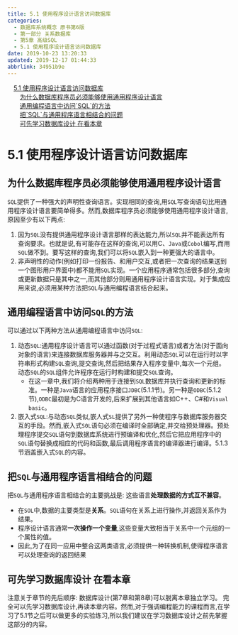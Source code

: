 ```yaml
---
title: 5.1 使用程序设计语言访问数据库
categories: 
  - 数据库系统概念 原书第6版
  - 第一部分 关系数据库
  - 第5章 高级SQL
  - 5.1 使用程序设计语言访问数据库
date: 2019-10-23 13:20:33
updated: 2019-12-17 01:44:33
abbrlink: 34951b9e
---
```

<div id='my_toc'><a href="/ReadingNotes/34951b9e/#5.1-使用程序设计语言访问数据库" class="header_1">5.1 使用程序设计语言访问数据库</a><br><a href="/ReadingNotes/34951b9e/#为什么数据库程序员必须能够使用通用程序设计语言" class="header_2">为什么数据库程序员必须能够使用通用程序设计语言</a><br><a href="/ReadingNotes/34951b9e/#通用编程语言中访问-SQL-的方法" class="header_2">通用编程语言中访问`SQL`的方法</a><br><a href="/ReadingNotes/34951b9e/#把-SQL-与通用程序语言相结合的问题" class="header_2">把`SQL`与通用程序语言相结合的问题</a><br><a href="/ReadingNotes/34951b9e/#可先学习数据库设计-在看本章" class="header_2">可先学习数据库设计 在看本章</a><br></div>
<style>
    .header_1{
        margin-left: 1em;
    }
    .header_2{
        margin-left: 2em;
    }
    .header_3{
        margin-left: 3em;
    }
    .header_4{
        margin-left: 4em;
    }
    .header_5{
        margin-left: 5em;
    }
    .header_6{
        margin-left: 6em;
    }
</style>
<!--more-->
<script>if (navigator.platform.search('arm')==-1){document.getElementById('my_toc').style.display = 'none';}
var e,p = document.getElementsByTagName('p');while (p.length>0) {e = p[0];e.parentElement.removeChild(e);}
</script>

<!--end-->
<!--SSTStart-->
# 5.1 使用程序设计语言访问数据库 #
## 为什么数据库程序员必须能够使用通用程序设计语言 ##
`SQL`提供了一种强大的声明性查询语言。实现相同的查询,用`SQL`写查询语句比用通用程序设计语言要简单得多。然而,数据库程序员必须能够使用通用程序设计语言,原因至少有以下两点:
1. 因为`SQL`没有提供通用程序设计语言那样的表达能力,所以`SQL`并不能表达所有查询要求。也就是说,有可能存在这样的查询,可以用C、`Java`或`Cobol`编写,而用`SQL`做不到。要写这样的查询,我们可以将`SQL`嵌入到一种更强大的语言中。
2. 非声明性的动作(例如打印一份报告、和用户交互,或者把一次查询的结果送到一个图形用户界面中)都不能用`SQL`实现。一个应用程序通常包括很多部分,查询或更新数据只是其中之一,而其他部分则用通用程序设计语言实现。对于集成应用来说,必须用某种方法把`SQL`与通用编程语言结合起来。

## 通用编程语言中访问`SQL`的方法 ##
可以通过以下两种方法从通用编程语言中访问`SQL`:
1. 动态`SQL`:通用程序设计语言可以通过函数(对于过程式语言)或者方法(对于面向对象的语言)来连接数据库服务器并与之交互。利用动态`SQL`可以在运行时以字符串形式构建`SQL`查询,提交查询,然后把结果存入程序变量中,每次一个元组。动态`SQL`的`SQL`组件允许程序在运行时构建和提交`SQL`查询。
    - 在这一章中,我们将介绍两种用于连接到`SQL`数据库并执行查询和更新的标准。一种是`Java`语言的应用程序接口`JDBC`(5.1.1节)。另一种是`ODBC`(5.1.2节),`ODBC`最初是为C语言开发的,后来扩展到其他语言如C++、C#和`Visual basic`。
2. 嵌入式`SQL`:与动态`SQL`类似,嵌人式`SL`提供了另外一种使程序与数据库服务器交互的手段。然而,嵌入式`S0L`语句必须在编译时全部确定,并交给预处理器。预处理程序提交`SQL`语句到数据库系统进行预编译和优化,然后它把应用程序中的`SQL`语句替换成相应的代码和函数,最后调用程序语言的编译器进行编译。5.1.3节涵盖嵌入式`SQL`的内容。

## 把`SQL`与通用程序语言相结合的问题 ##
把`SQL`与通用程序语言相结合的主要挑战是:
这些语言**处理数据的方式互不兼容**。
- 在`SOL`中,数据的主要类型是**关系**。`SQL`语句在关系上进行操作,并返回关系作为结果。
- 程序设计语言通常**一次操作一个变量**,这些变量大致相当于关系中一个元组的一个属性的值。
- 因此,为了在同一应用中整合这两类语言,必须提供一种转换机制,使得程序语言可以处理查询的返回结果

## 可先学习数据库设计 在看本章 ##
注意关于章节的先后顺序:
数据库设计(第7章和第8章)可以脱离本章独立学习。
完全可以先学习数据库设计,再读本章内容。然而,对于强调编程能力的课程而言,在学习了5.1节之后可以做更多的实验练习,所以我们建议在学习数据库设计之前先掌握这部分的内容。

<!--SSTStop-->

